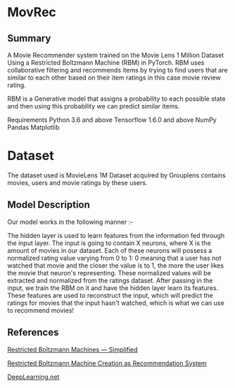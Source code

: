 # MovRec

## Summary 

A Movie Recommender system trained on the Movie Lens 1 Million Dataset Using a Restricted Boltzmann Machine (RBM) in PyTorch. RBM uses collaborative filtering and recommends items by trying to find users that are similar to each other based on their item ratings in this case movie review rating.

RBM is a Generative model that assigns a probability to each possible state and then using this probability we can predict similar items. 

Requirements
Python 3.6 and above
Tensorflow 1.6.0 and above
NumPy
Pandas
Matplotlib

# Dataset
The dataset used is MovieLens 1M Dataset acquired by Grouplens contains movies, users and movie ratings by these users.

## Model Description
Our model works in the following manner :-

The hidden layer is used to learn features from the information fed through the input layer.
The input is going to contain X neurons, where X is the amount of movies in our dataset.
Each of these neurons will possess a normalized rating value varying from 0 to 1: 0 meaning that a user has not watched that movie and the closer the value is to 1, the more the user likes the movie that neuron's representing.
These normalized values will be extracted and normalized from the ratings dataset.
After passing in the input, we train the RBM on it and have the hidden layer learn its features.
These features are used to reconstruct the input, which will predict the ratings for movies that the input hasn't watched, which is what we can use to recommend movies!

## References
[Restricted Boltzmann Machines — Simplified](https://towardsdatascience.com/restricted-boltzmann-machines-simplified-eab1e5878976)

[Restricted Boltzmann Machine Creation as Recommendation System](https://towardsdatascience.com/restricted-boltzmann-machine-how-to-create-a-recommendation-system-for-movie-review-45599a406deb)

[DeepLearning.net](http://deeplearning.net/tutorial/rbm.html)
